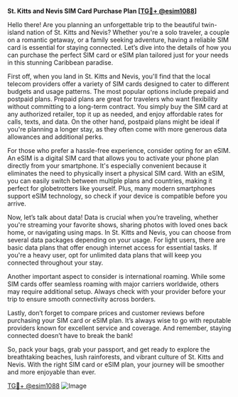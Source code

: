 **St. Kitts and Nevis SIM Card Purchase Plan [[TG💪+ @esim1088](https://t.me/s/esim1088)]**

Hello there! Are you planning an unforgettable trip to the beautiful twin-island nation of St. Kitts and Nevis? Whether you're a solo traveler, a couple on a romantic getaway, or a family seeking adventure, having a reliable SIM card is essential for staying connected. Let’s dive into the details of how you can purchase the perfect SIM card or eSIM plan tailored just for your needs in this stunning Caribbean paradise.

First off, when you land in St. Kitts and Nevis, you'll find that the local telecom providers offer a variety of SIM cards designed to cater to different budgets and usage patterns. The most popular options include prepaid and postpaid plans. Prepaid plans are great for travelers who want flexibility without committing to a long-term contract. You simply buy the SIM card at any authorized retailer, top it up as needed, and enjoy affordable rates for calls, texts, and data. On the other hand, postpaid plans might be ideal if you're planning a longer stay, as they often come with more generous data allowances and additional perks.

For those who prefer a hassle-free experience, consider opting for an eSIM. An eSIM is a digital SIM card that allows you to activate your phone plan directly from your smartphone. It's especially convenient because it eliminates the need to physically insert a physical SIM card. With an eSIM, you can easily switch between multiple plans and countries, making it perfect for globetrotters like yourself. Plus, many modern smartphones support eSIM technology, so check if your device is compatible before you arrive.

Now, let’s talk about data! Data is crucial when you’re traveling, whether you're streaming your favorite shows, sharing photos with loved ones back home, or navigating using maps. In St. Kitts and Nevis, you can choose from several data packages depending on your usage. For light users, there are basic data plans that offer enough internet access for essential tasks. If you're a heavy user, opt for unlimited data plans that will keep you connected throughout your stay.

Another important aspect to consider is international roaming. While some SIM cards offer seamless roaming with major carriers worldwide, others may require additional setup. Always check with your provider before your trip to ensure smooth connectivity across borders.

Lastly, don’t forget to compare prices and customer reviews before purchasing your SIM card or eSIM plan. It’s always wise to go with reputable providers known for excellent service and coverage. And remember, staying connected doesn’t have to break the bank!

So, pack your bags, grab your passport, and get ready to explore the breathtaking beaches, lush rainforests, and vibrant culture of St. Kitts and Nevis. With the right SIM card or eSIM plan, your journey will be smoother and more enjoyable than ever. 

[TG💪+ @esim1088](https://t.me/s/esim1088) ![Image](https://i.postimg.cc/Y0z9fWf4/image.png)